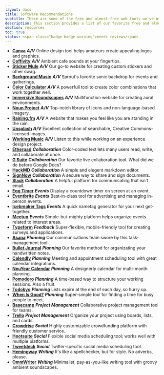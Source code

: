 ```yaml
---
layout: docs
title: Software Recommendations
subtitle: These are some of the free and almost-free web tools we've used to support our work over the years. 
description: This section provides a list of our favorite free and almost-free tools we've used to support Sprout's work over the years. It is intended to be useful for people who are similarly won over by elegant web-based solutions to practical challenges.
section: resources
toc: true
status: <span class="badge badge-warning">needs review</span>
---
```


* [**Canva**](https://www.canva.com/) **_A/V_** Online design tool helps amateurs create appealing logos and graphics. 
* [**Coffivity**](https://coffitivity.com/) **_A/V_** Ambient cafe sounds at your fingertips. 
* [**Sticker Mule**](https://www.stickermule.com/) **_A/V_** Our go-to website for creating custom stickers and other swag. 
* [**Background Music**](https://open.spotify.com/album/5NSuwmUSjSWCRSSTCZWhIP?si=nGZZ1UvmRrObKD8shysC7Q) **_A/V_** Sprout's favorite sonic backdrop for events and gatherings. 
* [**Color Calculator**](http://paletton.com/) **_A/V_** A powerfull tool to create color combinations that work together well. 
* [**Immersive Soundscapes**](http://defonic.com/) **_A/V_** Multifunction website for creating aural environments. 
* [**Noun Project**](https://thenounproject.com) **_A/V_** Top-notch library of icons and non-language-based imagery. 
* [**Raining.fm**](https://raining.fm/) **_A/V_** A website that makes you feel like you are standing in the rain. 
* [**Unsplash**](https://unsplash.com/) **_A/V_** Excellent collection of searchable, Creative Commons-licensed images.
* [**Working Music**](https://soundcloud.com/birdfeeder/jurassic-park-theme-1000-slower) **_A/V_** Listen to this while working on an experience design project. 
* [**Etherpad**](http://etherpad.org/) **_Collaboration_** Color-coded text lets many users read, write, and collaborate at once. 
* [**G Suite**](https://gsuite.google.com/) **_Collaboration_** Our favorite live collaboration tool. What did we do before Google Docs? 
* [**HackMD**](http://hackmd.io/) **_Collaboration_** A simple and elegent markdown editor. 
* [**SignNow**](https://www.signnow.com/?&utm_source=google&utm_medium=search_cpc&utm_campaign=959120310&utm_adgroup=47269763483&utm_term=signnow&utm_position=1t1&utm_matchtype=e&utm_device=c&utm_content=261032865320&gclid=EAIaIQobChMI9uvBzufE2wIVliWBCh2SVQYaEAAYASAAEgLs8vD_BwE) **_Collaboration_** A secure way to share and sign documents.
* [**Slack**](https://slack.com/) **_Collaboration_** A helpful platform for communicating that isn't email. 
* [**Egg Timer**](http://e.ggtimer.com/) **_Events_** Display a countdown timer on screen at an event. 
* [**Eventbrite**](http://eventbrite.com/) **_Events_** Best-in-class tool for advertising and managing in-person events.
* [**Icebreaker Tags**](http://www.icebreakertags.com/) **_Events_** A quick nametag generator for your next get-together. 
* [**Meetup**](https://www.meetup.com/) **_Events_** Simple-but-mighty platform helps organize events related to interest areas.
* [**Typeform**](https://www.typeform.com/) **_Feedback_** Super-flexible, mobile-friendly tool for creating surveys and applications.
* [**Asana**](https://asana.com/) **_Planning_** Our communications team swore by this task-management tool.
* [**Bullet Journal**](http://bulletjournal.com/get-started/) **_Planning_** Our favorite method for organizating your handwritten notes. 
* [**Calendly**](https://calendly.com) **_Planning_** Meeting and appointment scheduling tool with great calendar integrations.
* [**NeuYear Calendar**](https://www.neuyear.net/) **_Planning_** A designerly calendar for multi-month planning. 
* [**Pomodoro**](https://francescocirillo.com/pages/pomodoro-technique) **_Planning_** A time-based way to structure your working sessions. Also a fruit.
* [**Todokyo**](http://todokyo.com/#) **_Planning_** Lists expire at the end of each day, so hurry up.
* [**When Is Good?**](http://whenisgood.net/Create) **_Planning_** Super-simple tool for finding a time for busy people to meet. 
* [**Basecamp**](https://basecamp.com/) **_Project Management_** Collaborative project management tool for teams. 
* [**Trello**](https://trello.com/) **_Project Management_** Organize your project using boards, lists, and cards. 
* [**Crowdrise**](https://www.crowdrise.com/) **_Social_** Highly customizable crowdfunding platform with friendly customer service.
* [**Hootsuite**](https://hootsuite.com/) **_Social_** Flexible social media scheduling tool; works well with multiple platforms.
* [**Tweetdeck**](https://tweetdeck.twitter.com/) **_Social_** Twitter-specific social media scheduling tool. 
* [**Hemingway**](http://www.hemingwayapp.com/) **_Writing_** It's like a spellchecker, but for style. No adverbs, please. 
* [**OmmWriter**](https://ommwriter.com/) **_Writing_** Minimalist, pay-as-you-like writing tool with groovy ambient soundscapes.
